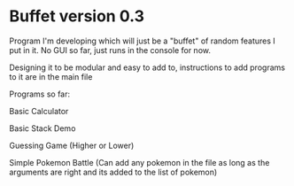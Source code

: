 # Buffet version 0.3

Program I'm developing which will just be a "buffet" of random features I put in it. No GUI so far, just runs in the console for now.

Designing it to be modular and easy to add to, instructions to add programs to it are in the main file

Programs so far:

Basic Calculator

Basic Stack Demo

Guessing Game (Higher or Lower)

Simple Pokemon Battle (Can add any pokemon in the file as long as the arguments are right and its added to the list of pokemon)
